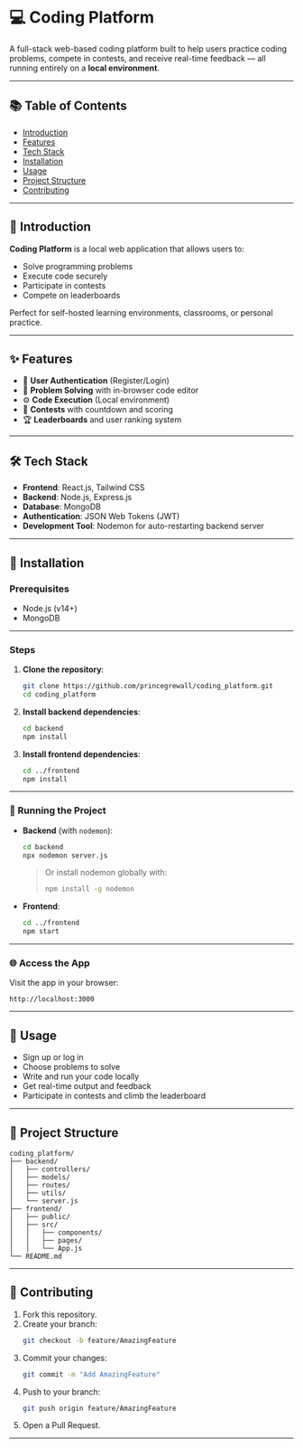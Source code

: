 # 💻 Coding Platform

A full-stack web-based coding platform built to help users practice coding problems, compete in contests, and receive real-time feedback — all running entirely on a **local environment**.

---

## 📚 Table of Contents

- [Introduction](#introduction)
- [Features](#features)
- [Tech Stack](#tech-stack)
- [Installation](#installation)
- [Usage](#usage)
- [Project Structure](#project-structure)
- [Contributing](#contributing)


---

## 🧾 Introduction

**Coding Platform** is a local web application that allows users to:

- Solve programming problems
- Execute code securely
- Participate in contests
- Compete on leaderboards

Perfect for self-hosted learning environments, classrooms, or personal practice.

---

## ✨ Features

- 👤 **User Authentication** (Register/Login)
- 🧠 **Problem Solving** with in-browser code editor
- ⚙️ **Code Execution** (Local environment)
- 🏁 **Contests** with countdown and scoring
- 🏆 **Leaderboards** and user ranking system

---

## 🛠️ Tech Stack

- **Frontend**: React.js, Tailwind CSS
- **Backend**: Node.js, Express.js
- **Database**: MongoDB
- **Authentication**: JSON Web Tokens (JWT)
- **Development Tool**: Nodemon for auto-restarting backend server

---

## 🚀 Installation

### Prerequisites

- Node.js (v14+)
- MongoDB 

---

### Steps

1. **Clone the repository**:
   ```bash
   git clone https://github.com/princegrewall/coding_platform.git
   cd coding_platform
   ```

2. **Install backend dependencies**:
   ```bash
   cd backend
   npm install
   ```

3. **Install frontend dependencies**:
   ```bash
   cd ../frontend
   npm install
   ```

---

### 🔁 Running the Project

- **Backend** (with `nodemon`):
  ```bash
  cd backend
  npx nodemon server.js
  ```
  > Or install nodemon globally with:
  > ```bash
  > npm install -g nodemon
  > ```

- **Frontend**:
  ```bash
  cd ../frontend
  npm start
  ```

---

### 🌐 Access the App

Visit the app in your browser:

```
http://localhost:3000
```

---

## 🧪 Usage

- Sign up or log in
- Choose problems to solve
- Write and run your code locally
- Get real-time output and feedback
- Participate in contests and climb the leaderboard

---

## 📁 Project Structure

```
coding_platform/
├── backend/
│   ├── controllers/
│   ├── models/
│   ├── routes/
│   ├── utils/
│   └── server.js
├── frontend/
│   ├── public/
│   ├── src/
│   │   ├── components/
│   │   ├── pages/
│   │   └── App.js
└── README.md
```

---

## 🤝 Contributing

1. Fork this repository.
2. Create your branch:
   ```bash
   git checkout -b feature/AmazingFeature
   ```
3. Commit your changes:
   ```bash
   git commit -m "Add AmazingFeature"
   ```
4. Push to your branch:
   ```bash
   git push origin feature/AmazingFeature
   ```
5. Open a Pull Request.

---

